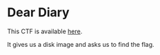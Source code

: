 # Dear Diary

This CTF is available [here](https://play.picoctf.org/practice/challenge/413?category=4&page=1&solved=1).

It gives us a disk image and asks us to find the flag.

